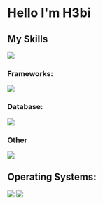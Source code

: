 # Hello I'm H3bi

## My Skills  
<img src="https://skillicons.dev/icons?i=cpp,c,py,java,html,css,js"/>

### Frameworks:
<img src="https://skillicons.dev/icons?i=flask,react"/>

### Database:
<img src="https://skillicons.dev/icons?i=postgres,sqlite"/>

### Other
<img src="https://skillicons.dev/icons?i=bash"/>                  

## Operating Systems:
 <img src="https://skillicons.dev/icons?i=windows,linux,apple"/>
 <img src="https://skillicons.dev/icons?i=ubuntu,kali"/>
